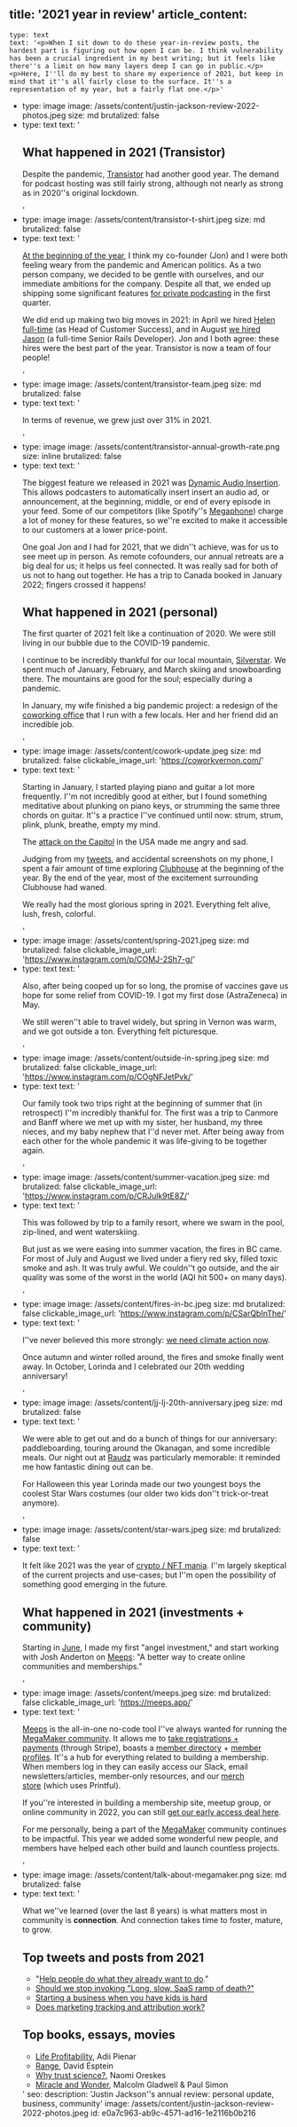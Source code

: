 title: '2021 year in review'
article_content:
  -
    type: text
    text: '<p>When I sit down to do these year-in-review posts, the hardest part is figuring out how open I can be. I think vulnerability has been a crucial ingredient in my best writing; but it feels like there''s a limit on how many layers deep I can go in public.</p><p>Here, I''ll do my best to share my experience of 2021, but keep in mind that it''s all fairly close to the surface. It''s a representation of my year, but a fairly flat one.</p>'
  -
    type: image
    image: /assets/content/justin-jackson-review-2022-photos.jpeg
    size: md
    brutalized: false
  -
    type: text
    text: '<h2>What happened in 2021 (Transistor)<br></h2><p>Despite the pandemic, <a href="https://transistor.fm/?via=justin">Transistor</a> had another good year. The demand for podcast hosting was still fairly strong, although not nearly as strong as in 2020''s original lockdown.</p>'
  -
    type: image
    image: /assets/content/transistor-t-shirt.jpeg
    size: md
    brutalized: false
  -
    type: text
    text: '<p><a href="https://share.transistor.fm/s/4e2424aa">At the beginning of the year</a>, I think my co-founder (Jon) and I were both feeling weary from the pandemic and American politics. As a two person company, we decided to be gentle with ourselves, and our immediate ambitions for the company. Despite all that, we ended up shipping some significant features <a href="https://transistor.fm/changelog/private-podcast-email/">for private podcasting</a> in the first quarter.</p><p>We did end up making two big moves in 2021: in April we hired <a href="https://transistor.fm/helen/">Helen full-time</a> (as Head of Customer Success), and in August <a href="https://transistor.fm/jason/">we hired Jason</a>&nbsp;(a full-time Senior Rails Developer). Jon and I both agree: these hires were the best part of the year. Transistor is now a team of four people!</p>'
  -
    type: image
    image: /assets/content/transistor-team.jpeg
    size: md
    brutalized: false
  -
    type: text
    text: '<p>In terms of revenue, we grew just over 31% in 2021.</p>'
  -
    type: image
    image: /assets/content/transistor-annual-growth-rate.png
    size: inline
    brutalized: false
  -
    type: text
    text: '<p>The biggest feature we released in 2021 was <a href="https://transistor.fm/changelog/midroll/">Dynamic Audio Insertion</a>. This allows podcasters to automatically insert insert an audio ad, or announcement, at the beginning, middle,&nbsp;or end of every episode in your feed. Some of our competitors (like Spotify''s <a href="https://megaphone.fm/">Megaphone</a>) charge a lot of money for these features, so we''re excited to make it accessible to our customers at a lower price-point.</p><p>One goal Jon and I had for 2021, that we didn''t achieve, was for us to see meet up in person. As remote cofounders, our annual retreats are a big deal for us; it helps us&nbsp;feel connected. It was really sad for both of us not to hang out together. He has a trip to Canada booked in January 2022; fingers crossed it happens!</p><h2>What happened in 2021 (personal)</h2><p>The first quarter of 2021 felt like a continuation of 2020. We were still living in our bubble due to the COVID-19 pandemic.&nbsp;</p><p>I continue to be incredibly thankful for our local mountain, <a href="https://www.skisilverstar.com/">Silverstar</a>. We spent much of January, February, and March skiing and snowboarding there. The mountains are good for the soul; especially during a pandemic.</p><p>In January, my wife finished a big pandemic project: a redesign of the <a href="https://coworkvernon.com/">coworking office</a> that I run with a few locals. Her and her friend did an incredible job.</p>'
  -
    type: image
    image: /assets/content/cowork-update.jpeg
    size: md
    brutalized: false
    clickable_image_url: 'https://coworkvernon.com/'
  -
    type: text
    text: '<p>Starting in January, I started playing piano and guitar a lot more frequently. I''m not incredibly good at either, but I found something meditative about plunking on piano keys, or strumming the same three chords on guitar. It''s a practice I''ve continued until now: strum, strum, plink, plunk, breathe, empty my mind.</p><p>The <a href="https://static01.nyt.com/images/2021/01/07/nytfrontpage/scan.pdf">attack on the Capitol</a> in the USA made me angry and sad.</p><p>Judging from my <a href="https://twitter.com/mijustin/status/1355523396876963841">tweets</a>, and accidental screenshots on my phone, I spent a fair amount of time exploring <a href="https://www.clubhouse.com/">Clubhouse</a> at the beginning of the year. By the end of the year, most of the excitement surrounding Clubhouse had waned.</p><p>We really had the most glorious spring in 2021. Everything felt alive, lush, fresh, colorful.</p>'
  -
    type: image
    image: /assets/content/spring-2021.jpeg
    size: md
    brutalized: false
    clickable_image_url: 'https://www.instagram.com/p/COMJ-2Sh7-g/'
  -
    type: text
    text: '<p>Also, after being cooped up for so long, the promise of vaccines gave us hope for some relief from COVID-19. I got my first dose (AstraZeneca) in May.</p><p>We still weren''t able to travel widely, but spring in Vernon was warm, and we got outside a ton. Everything felt picturesque.</p>'
  -
    type: image
    image: /assets/content/outside-in-spring.jpeg
    size: md
    brutalized: false
    clickable_image_url: 'https://www.instagram.com/p/COgNFJetPvk/'
  -
    type: text
    text: '<p>Our family took two trips right at the beginning of summer that (in retrospect) I''m incredibly thankful for. The first was a trip to Canmore and Banff where we met up with my sister, her husband, my three nieces, and my baby nephew that I''d never met. After being away from each other for the whole pandemic it was life-giving to be together again.<br></p>'
  -
    type: image
    image: /assets/content/summer-vacation.jpeg
    size: md
    brutalized: false
    clickable_image_url: 'https://www.instagram.com/p/CRJulk9tE8Z/'
  -
    type: text
    text: '<p>This was followed by trip to a family resort, where we swam in the pool, zip-lined, and went waterskiing.</p><p>But just as we were easing into summer vacation, the fires in BC came. For most of July and August we lived under a fiery red sky, filled toxic smoke and ash. It was truly awful. We couldn''t go outside, and the air quality was some of the worst in the world (AQI hit 500+ on many days).</p>'
  -
    type: image
    image: /assets/content/fires-in-bc.jpeg
    size: md
    brutalized: false
    clickable_image_url: 'https://www.instagram.com/p/CSarQbInThe/'
  -
    type: text
    text: '<p>I''ve never believed this more strongly:&nbsp;<a href="https://twitter.com/mijustin/status/1421577244477034503">we need climate action now</a>.</p><p>Once autumn and winter rolled around, the fires and smoke finally went away. In October, Lorinda and I celebrated our 20th wedding anniversary!</p>'
  -
    type: image
    image: /assets/content/jj-lj-20th-anniversary.jpeg
    size: md
    brutalized: false
  -
    type: text
    text: '<p>We were able to get out and do a bunch of things for our anniversary: paddleboarding, touring around the Okanagan, and some incredible meals. Our night out at <a href="https://www.raudz.com/">Raudz</a> was particularly memorable: it reminded me how fantastic dining out can be.</p><p>For Halloween this year Lorinda made our two youngest boys the coolest Star Wars costumes (our older two kids don''t trick-or-treat anymore).</p>'
  -
    type: image
    image: /assets/content/star-wars.jpeg
    size: md
    brutalized: false
  -
    type: text
    text: '<p>It felt like 2021 was the year of&nbsp;<a href="https://twitter.com/mijustin/status/1454935380365512706">crypto / NFT mania</a>. I''m largely skeptical of the current projects and use-cases; but I''m open the possibility of something good emerging in the future.</p><h2>What happened in 2021 (investments + community)</h2><p>Starting in&nbsp;<a href="https://twitter.com/mijustin/status/1409636816567689224">June</a>, I made my first "angel investment," and start working with Josh Anderton on&nbsp;<a href="https://meeps.app/">Meeps</a>: "A better way to create online communities and memberships."</p>'
  -
    type: image
    image: /assets/content/meeps.jpeg
    size: md
    brutalized: false
    clickable_image_url: 'https://meeps.app/'
  -
    type: text
    text: '<p><a href="https://meeps.app/">Meeps</a> is the all-in-one no-code tool I''ve always wanted for running the <a href="https://megamaker.co/">MegaMaker community</a>. It allows me to <a href="https://megamaker.co/join">take registrations + payments</a>&nbsp;(through Stripe), boasts a <a href="https://megamaker.co/members">member directory</a> + <a href="https://megamaker.meeps.app/members/raae">member profiles</a>. It''s a hub for everything related to building a membership. When members log in they can easily access our Slack, email newsletters/articles, member-only resources, and our <a href="https://megamaker.meeps.app/merch">merch store</a>&nbsp;(which uses Printful).&nbsp;</p><p>If you''re interested in building a membership site, meetup group, or online community in 2022, you can still <a href="https://meeps.app/join">get our early access deal here</a>.</p><p>For me personally, being a part of the&nbsp;<a href="https://megamaker.meeps.app/" target="_blank">MegaMaker</a>&nbsp;community continues to be impactful. This year we added some wonderful new people, and members have helped each other build and launch countless projects.</p>'
  -
    type: image
    image: /assets/content/talk-about-megamaker.png
    size: md
    brutalized: false
  -
    type: text
    text: '<p>What we''ve learned (over the last 8 years) is what matters most in community is&nbsp;<strong>connection</strong>. And connection takes time to foster, mature, to grow.</p><h2>Top tweets and posts from 2021<br></h2><ul><li>"<a href="https://twitter.com/mijustin/status/1354970090895106053">Help people do what they already want to do</a>."</li><li><a href="https://twitter.com/mijustin/status/1366172954023759872">Should we stop invoking "Long, slow, SaaS ramp of death?"</a></li><li><a href="https://twitter.com/mijustin/status/1399050069895106563">Starting a business when you have kids is hard</a></li><li><a href="https://twitter.com/mijustin/status/1419721737235681288">Does marketing tracking and attribution work?</a></li></ul><h2>Top books, essays, movies</h2><ul><li><a href="https://adii.me/book/">Life Profitability</a>, Adii Pienar</li><li><a href="https://davidepstein.com/the-range/">Range</a>, David Esptein</li><li><a href="https://time.com/5709691/why-trust-science/?amp=true">Why trust science?</a>, Naomi Oreskes</li><li><a href="https://www.pushkin.fm/audiobook/miracle-and-wonder-conversations-with-paul-simon/">Miracle and Wonder</a>, Malcolm Gladwell &amp; Paul Simon</li></ul>'
seo:
  description: 'Justin Jackson''s annual review: personal update, business, community'
  image: /assets/content/justin-jackson-review-2022-photos.jpeg
id: e0a7c963-ab9c-4571-ad16-1e2116b0b216

